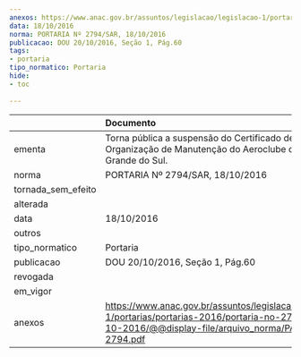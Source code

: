 ```yaml
---
anexos: https://www.anac.gov.br/assuntos/legislacao/legislacao-1/portarias/portarias-2016/portaria-no-2794-sar-18-10-2016/@@display-file/arquivo_norma/PA2016-2794.pdf
data: 18/10/2016
norma: PORTARIA Nº 2794/SAR, 18/10/2016
publicacao: DOU 20/10/2016, Seção 1, Pág.60
tags:
- portaria
tipo_normatico: Portaria
hide: 
- toc 
 
---
```


|                    | Documento                                                                                                                                                      |
|:-------------------|:---------------------------------------------------------------------------------------------------------------------------------------------------------------|
| ementa             | Torna pública a suspensão do Certificado de Organização de Manutenção do Aeroclube do Rio Grande do Sul.                                                       |
| norma              | PORTARIA Nº 2794/SAR, 18/10/2016                                                                                                                               |
| tornada_sem_efeito |                                                                                                                                                                |
| alterada           |                                                                                                                                                                |
| data               | 18/10/2016                                                                                                                                                     |
| outros             |                                                                                                                                                                |
| tipo_normatico     | Portaria                                                                                                                                                       |
| publicacao         | DOU 20/10/2016, Seção 1, Pág.60                                                                                                                                |
| revogada           |                                                                                                                                                                |
| em_vigor           |                                                                                                                                                                |
| anexos             | https://www.anac.gov.br/assuntos/legislacao/legislacao-1/portarias/portarias-2016/portaria-no-2794-sar-18-10-2016/@@display-file/arquivo_norma/PA2016-2794.pdf |